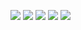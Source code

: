 
<!--
**mdtalhachy/mdtalhachy** is a ✨ _special_ ✨ repository because its `README.md` (this file) appears on your GitHub profile.

Here are some ideas to get you started:

- 🔭 I’m currently working on ...
- 🌱 I’m currently learning ...
- 👯 I’m looking to collaborate on ...
- 🤔 I’m looking for help with ...
- 💬 Ask me about ...
- 📫 How to reach me: ...
- 😄 Pronouns: ...
- ⚡ Fun fact: ...
-->

![](https://raw.githubusercontent.com/mdtalhachy/github-profile-summary-cards-example/master/profile-summary-card-output/nord_dark/0-profile-details.svg)
![](https://raw.githubusercontent.com/mdtalhachy/github-profile-summary-cards-example/master/profile-summary-card-output/github_dark/3-stats.svg)
![](https://raw.githubusercontent.com/mdtalhachy/github-profile-summary-cards-example/master/profile-summary-card-output/github_dark/1-repos-per-language.svg)
![](https://raw.githubusercontent.com/mdtalhachy/github-profile-summary-cards-example/master/profile-summary-card-output/github_dark/2-most-commit-language.svg)
![](https://raw.githubusercontent.com/mdtalhachy/github-profile-summary-cards-example/master/profile-summary-card-output/github_dark/4-productive-time.svg)




